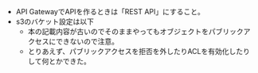 - API GatewayでAPIを作るときは「REST API」にすること。
- s3のバケット設定は以下
  - 本の記載内容が古いのでそのままやってもオブジェクトをパブリックアクセスにできないので注意。
  - とりあえず、パブリックアクセスを拒否を外したりACLを有効化したりして何とかできた。